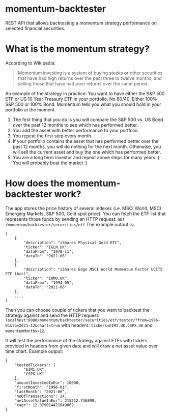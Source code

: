 # momentum-backtester
REST API that allows backtesting a momentum strategy performance on selected financial securities.

# What is the momentum strategy?
According to Wikipedia:
> Momentum investing is a system of buying stocks or other securities that have had high returns over the past three to twelve months, and selling those that have had poor returns over the same period.

An example of the strategy in practice:
You want to have either the S&P 500 ETF or US 10 Year Treasury ETF in your portfolio. No 60/40. Either 100% S&P 500 or 100% Bond.
Momentum tells you what you should hold in your portfolio at the moment.

1. The first thing that you do is you will compare the S&P 500 vs. US Bond over the past 12 months to see which has performed better.
2. You add the asset with better performance to your portfolio.
3. You repeat the first step every month.
4. If your portfolio contains the asset that has performed better over the past 12 months, you will do nothing for the next month. Otherwise, you will sell the current asset and buy the one which has performed better.
5. You are a long term investor and repeat above steps for many years :) You will probably beat the market :)

# How does the momentum-backtester work?
The app stores the price history of several indexes (i.e. MSCI World, MSCI Emerging Markets, S&P 500, Gold spot price). You can fetch the ETF list that represents those funds by sending an HTTP request:
`GET /momentum/backtester/securities/etf`
The example output is:
```
[
    {
        "description": "iShares Physical Gold ETC",
        "ticker": "IGLN.UK",
        "dataFrom": "1978-11",
        "dataTo": "2021-06"
    },
    {
        "description": "iShares Edge MSCI World Momentum Factor UCITS ETF (Acc)",
        "ticker": "IWMO.UK",
        "dataFrom": "1994-05",
        "dataTo": "2021-06"
    },
    ....
]
```
Then you can choose couple of tickers that you want to backtest the strategy against and send the HTTP request:
`localhost:8080/momentum/backtester/securities/etf/tester/?from=1996-01&to=2021-12&chart=true`
with headers:
`tickers=EIMI.UK,CSPX.UK` and `momentumMonths=12`.

It will test the performance of the strategy against ETFs with tickers provided in headers from given date and will draw a net asset value over time chart.
Example output:
```
{
    "testedTickers": [
        "EIMI.UK",
        "CSPX.UK"
    ],
    "amountInvestedInEur": 10000,
    "firstMonth": "1996-01",
    "lastMonth": "2021-06",
    "noOfTransactions": 24,
    "netAssetValueInEur": 215212.736899,
    "cagr": 12.879014421049062
}
```




